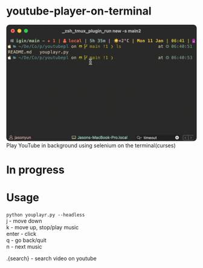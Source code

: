 # youtube-player-on-terminal

![demo](https://github.com/Ja-sonYun/youtube-player-on-terminal/blob/main/sam.gif?raw=true)
Play YouTube in background using selenium on the terminal(curses)
# In progress

# Usage
```python youplayr.py --headless```   
j - move down   
k - move up, stop/play music   
enter - click   
q - go back/quit   
n - next music   
   
.{search} - search video on youtube   

